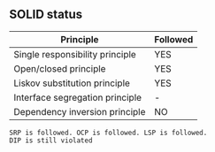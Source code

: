 ## SOLID status

| Principle                       | Followed |
| ------------------------------- | -------- |
| Single responsibility principle | YES      |
| Open/closed principle           | YES      |
| Liskov substitution principle   | YES      |
| Interface segregation principle | -        |
| Dependency inversion principle  | NO       |

`SRP is followed. OCP is followed. LSP is followed.`\
`DIP is still violated`

